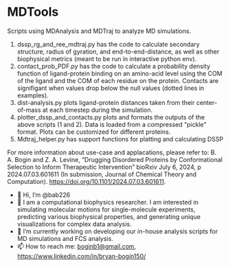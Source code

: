 # MDTools

Scripts using MDAnalysis and MDTraj to analyze MD simulations.

1. dssp_rg_and_ree_mdtraj.py has the code to calculate secondary structure, radius of gyration, and end-to-end-distance, as well as other biophysical metrics (meant to be run in interactive python env).
2. contact_prob_PDF.py has the code to calculate a probability density function of ligand-protein binding on an amino-acid level using the COM of the ligand and the COM of each residue on the protein. Contacts are signifigant when values drop below the null values (dotted lines in examples).
3. dist-analysis.py plots ligand-protein distances taken from their center-of-mass at each timestep during the simulation.
4. plotter_dssp_and_contacts.py plots and formats the outputs of the above scripts (1 and 2). Data is loaded from a compressed "pickle" format. Plots can be customized for different proteins. 
5. Mdtraj_helper.py has support functions for platting and calculating DSSP

For more information about use-case and applacations, please refer to: B. A. Bogin and Z. A. Levine, “Drugging Disordered Proteins by Conformational Selection to 
Inform Therapeutic Intervention” bioRxiv July 6, 2024, p 2024.07.03.601611 (In submission, Journal of Chemical Theory and Computation). https://doi.org/10.1101/2024.07.03.601611.



- 👋 Hi, I’m @bab226
- 👀 I am a computational biophysics researcher. I am interested in simulating molecular motions for single-molecule experiments, predicting various biophysical properties, and generating unique visualizations for complex data analysis.
- 🌱 I’m currently working on developing our in-house analysis scripts for MD simulations and FCS analysis.
- 📫 How to reach me: boginb1@gmail.com, https://www.linkedin.com/in/bryan-bogin150/ 

<!---
bab226/bab226 is a ✨ special ✨ repository because its `README.md` (this file) appears on your GitHub profile.
You can click the Preview link to take a look at your changes.
--->
